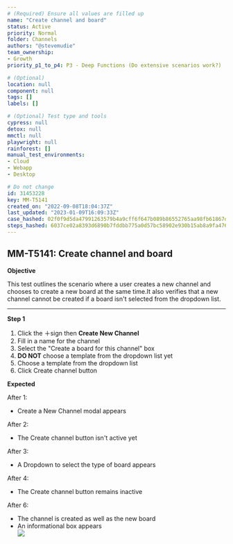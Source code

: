```yaml
---
# (Required) Ensure all values are filled up
name: "Create channel and board"
status: Active
priority: Normal
folder: Channels
authors: "@stevemudie"
team_ownership: 
- Growth
priority_p1_to_p4: P3 - Deep Functions (Do extensive scenarios work?)

# (Optional)
location: null
component: null
tags: []
labels: []

# (Optional) Test type and tools
cypress: null
detox: null
mmctl: null
playwright: null
rainforest: []
manual_test_environments: 
- Cloud
- Webapp
- Desktop

# Do not change
id: 31453228
key: MM-T5141
created_on: "2022-09-08T18:04:37Z"
last_updated: "2023-01-09T16:09:33Z"
case_hashed: 02f0f9d5da47991263579b4a9cff6f647b089b86552765aa98fb61867d4d68b1f3eb163d8c29ffc4168223b94807f7d5
steps_hashed: 6037ce02a8393d6890b7fddbb775a0d57bc58902e930b15ab8a9fa47651fec3730247b175df408b5491fde51c7c74ee1
---
```


<!-- (Auto-generated) Based on frontmatter's "key" and "name" -->

## MM-T5141: Create channel and board

**Objective**

This test outlines the scenario where a user creates a new channel and chooses to create a new board at the same time.It also verifies that a new channel cannot be created if a board isn't selected from the dropdown list.

---

**Step 1**

1. Click the ＋sign then **Create New Channel**
2. Fill in a name for the channel
3. Select the "Create a board for this channel" box
4. **DO NOT** choose a template from the dropdown list yet
5. Choose a template from the dropdown list
6. Click Create channel button

**Expected**

After 1:

- Create a New Channel modal appears

After 2:

- The Create channel button isn't active yet

After 3:

- A Dropdown to select the type of board appears

After 4:

- The Create channel button remains inactive

After 6:

- The channel is created as well as the new board
- An informational box appears
  \
  ![](https://smartbear-tm4j-prod-us-west-2-attachment-rich-text.s3.us-west-2.amazonaws.com/embedded-f3277290f945470c4add5d21ef3dc7ca7b74388fc7152bfb6b99ae58c66a95a8-1662660232643-1662660232642.png)
